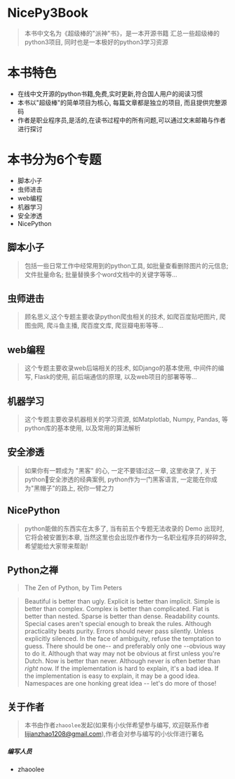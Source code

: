 # NicePy3Book
> 本书中文名为《超级棒的"派神"书》，是一本开源书籍
汇总一些超级棒的python3项目, 同时也是一本极好的python3学习资源

# 本书特色
- 在线中文开源的python书籍,免费,实时更新,符合国人用户的阅读习惯
- 本书以"超级棒"的简单项目为核心, 每篇文章都是独立的项目, 而且提供完整源码
- 作者是职业程序员,是活的,在读书过程中的所有问题,可以通过文末邮箱与作者进行探讨

# 本书分为6个专题
- 脚本小子
- 虫师进击
- web编程
- 机器学习
- 安全渗透
- NicePython

## 脚本小子
> 包括一些日常工作中经常用到的python工具, 如批量查看删除图片的元信息; 文件批量命名; 批量替换多个word文档中的关键字等等...

## 虫师进击
> 顾名思义,这个专题主要收录python爬虫相关的技术, 如爬百度贴吧图片, 爬图虫网, 爬斗鱼主播, 爬百度文库, 爬豆瓣电影等等...

## web编程
> 这个专题主要收录web后端相关的技术, 如Django的基本使用, 中间件的编写, Flask的使用, 前后端通信的原理, 以及web项目的部署等等...

## 机器学习
> 这个专题主要收录机器相关的学习资源, 如Matplotlab, Numpy, Pandas, 等python库的基本使用, 以及常用的算法解析

## 安全渗透
> 如果你有一颗成为 "黑客" 的心, 一定不要错过这一章, 这里收录了, 关于python安全渗透的经典案例, python作为一门黑客语言, 一定能在你成为"黑帽子"的路上, 祝你一臂之力

## NicePython
> python能做的东西实在太多了, 当有前五个专题无法收录的 Demo 出现时, 它将会被安置到本章, 当然这里也会出现作者作为一名职业程序员的碎碎念, 希望能给大家带来帮助! 


## Python之禅
> The Zen of Python, by Tim Peters

> Beautiful is better than ugly.
Explicit is better than implicit.
Simple is better than complex.
Complex is better than complicated.
Flat is better than nested.
Sparse is better than dense.
Readability counts.
Special cases aren't special enough to break the rules.
Although practicality beats purity.
Errors should never pass silently.
Unless explicitly silenced.
In the face of ambiguity, refuse the temptation to guess.
There should be one-- and preferably only one --obvious way to do it.
Although that way may not be obvious at first unless you're Dutch.
Now is better than never.
Although never is often better than *right* now.
If the implementation is hard to explain, it's a bad idea.
If the implementation is easy to explain, it may be a good idea.
Namespaces are one honking great idea -- let's do more of those!

## 关于作者

> 本书由作者`zhaoolee`发起(如果有小伙伴希望参与编写, 欢迎联系作者 lijianzhao1208@gmail.com),作者会对参与编写的小伙伴进行署名

##### 编写人员
- zhaoolee
